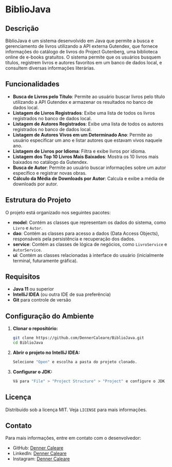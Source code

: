 # BiblioJava

## Descrição

BiblioJava é um sistema desenvolvido em Java que permite a busca e gerenciamento de livros utilizando a API externa Gutendex, que fornece informações do catálogo de livros do Project Gutenberg, uma biblioteca online de e-books gratuitos. O sistema permite que os usuários busquem títulos, registrem livros e autores favoritos em um banco de dados local, e consultem diversas informações literárias.

## Funcionalidades

- **Busca de Livros pelo Título**: Permite ao usuário buscar livros pelo título utilizando a API Gutendex e armazenar os resultados no banco de dados local.
- **Listagem de Livros Registrados**: Exibe uma lista de todos os livros registrados no banco de dados local.
- **Listagem de Autores Registrados**: Exibe uma lista de todos os autores registrados no banco de dados local.
- **Listagem de Autores Vivos em um Determinado Ano**: Permite ao usuário especificar um ano e listar autores que estavam vivos naquele ano.
- **Listagem de Livros por Idioma**: Filtra e exibe livros por idioma.
- **Listagem dos Top 10 Livros Mais Baixados**: Mostra os 10 livros mais baixados no catálogo da Gutendex.
- **Busca de Autor**: Permite ao usuário buscar informações sobre um autor específico e registrar novas obras.
- **Cálculo da Média de Downloads por Autor**: Calcula e exibe a média de downloads por autor.

## Estrutura do Projeto

O projeto está organizado nos seguintes pacotes:

- **model**: Contém as classes que representam os dados do sistema, como `Livro` e `Autor`.
- **dao**: Contém as classes para acesso a dados (Data Access Objects), responsáveis pela persistência e recuperação dos dados.
- **service**: Contém as classes de lógica de negócios, como `LivroService` e `AutorService`.
- **ui**: Contém as classes relacionadas à interface do usuário (inicialmente terminal, futuramente gráfica).

## Requisitos

- **Java 11** ou superior
- **IntelliJ IDEA** (ou outra IDE de sua preferência)
- **Git** para controle de versão

## Configuração do Ambiente

1. **Clonar o repositório:**
   ```bash
   git clone https://github.com/DennerCaleare/BiblioJava.git
   cd BiblioJava

2. **Abrir o projeto no IntelliJ IDEA:**
    ```bash
    Selecione "Open" e escolha a pasta do projeto clonado.

3. **Configurar o JDK:**
    ```bash
   Vá para "File" > "Project Structure" > "Project" e configure o JDK para Java 11 ou superior.


## Licença

Distribuído sob a licença MIT. Veja `LICENSE` para mais informações.

## Contato

Para mais informações, entre em contato com o desenvolvedor:

- GitHub: [Denner Caleare](https://github.com/DennerCaleare)
- LinkedIn: [Denner Caleare](https://www.linkedin.com/in/dennercaleare/)
- Instagram: [Denner Caleare](https://www.instagram.com/dennercaleare/)